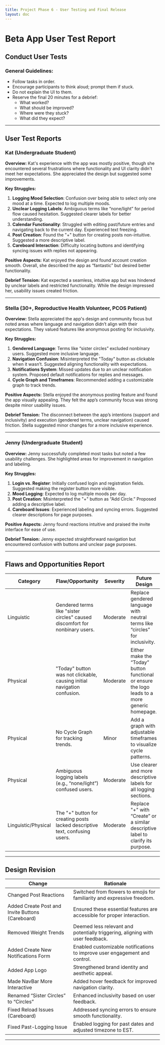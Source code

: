 ```yaml
---
title: Project Phase 6 - User Testing and Final Release
layout: doc
---
```


# Beta App User Test Report

## Conduct User Tests

### General Guidelines:
- Follow tasks in order.
- Encourage participants to think aloud; prompt them if stuck.
- Do not explain the UI to them.
- Reserve the final 20 minutes for a debrief:
  - What worked?
  - What should be improved?
  - Where were they stuck?
  - What did they expect?

---

## User Test Reports

### Kat (Undergraduate Student)

**Overview:**
Kat's experience with the app was mostly positive, though she encountered several frustrations where functionality and UI clarity didn't meet her expectations. She appreciated the design but suggested some improvements.

**Key Struggles:**
1. **Logging Mood Selection**: Confusion over being able to select only one mood at a time. Expected to log multiple moods.
2. **Unclear Logging Labels**: Ambiguous terms like “none/light” for period flow caused hesitation. Suggested clearer labels for better understanding.
3. **Calendar Functionality**: Struggled with editing past/future entries and navigating back to the current day. Experienced text freezing.
4. **Post Creation**: Found the "+" button for creating posts non-intuitive. Suggested a more descriptive label.
5. **Careboard Interaction**: Difficulty locating buttons and identifying syncing issues with replies not appearing.

**Positive Aspects:**
Kat enjoyed the design and found account creation smooth. Overall, she described the app as “fantastic” but desired better functionality.

**Debrief Tension:**
Kat expected a seamless, intuitive app but was hindered by unclear labels and restricted functionality. While the design impressed her, usability issues created friction.

---

### Stella (30+, Reproductive Health Volunteer, PCOS Patient)

**Overview:**
Stella appreciated the app's design and community focus but noted areas where language and navigation didn’t align with their expectations. They valued features like anonymous posting for inclusivity.

**Key Struggles:**
1. **Gendered Language**: Terms like “sister circles” excluded nonbinary users. Suggested more inclusive language.
2. **Navigation Confusion**: Misinterpreted the "Today" button as clickable when it wasn’t. Suggested aligning functionality with expectations.
3. **Notifications System**: Missed updates due to an unclear notification system. Proposed default notifications for replies and messages.
4. **Cycle Graph and Timeframes**: Recommended adding a customizable graph to track trends.

**Positive Aspects:**
Stella enjoyed the anonymous posting feature and found the app visually appealing. They felt the app’s community focus was strong despite minor usability issues.

**Debrief Tension:**
The disconnect between the app’s intentions (support and inclusivity) and execution (gendered terms, unclear navigation) caused friction. Stella suggested minor changes for a more inclusive experience.

---

### Jenny (Undergraduate Student)

**Overview:**
Jenny successfully completed most tasks but noted a few usability challenges. She highlighted areas for improvement in navigation and labeling.

**Key Struggles:**
1. **Login vs. Register**: Initially confused login and registration fields. Suggested making the register button more visible.
2. **Mood Logging**: Expected to log multiple moods per day.
3. **Post Creation**: Misinterpreted the "+" button as “Add Circle.” Proposed adding a descriptive label.
4. **Careboard Issues**: Experienced labeling and syncing errors. Suggested clearer descriptions for page purposes.

**Positive Aspects:**
Jenny found reactions intuitive and praised the invite interface for ease of use.

**Debrief Tension:**
Jenny expected straightforward navigation but encountered confusion with buttons and unclear page purposes.

---

## Flaws and Opportunities Report

| **Category**        | **Flaw/Opportunity**                                                                                           | **Severity** | **Future Design**                                                                                                             |
|----------------------|---------------------------------------------------------------------------------------------------------------|--------------|------------------------------------------------------------------------------------------------------------------------------|
| Linguistic           | Gendered terms like "sister circles" caused discomfort for nonbinary users.                                  | Moderate     | Replace gendered language with neutral terms like “circles” for inclusivity.                                                |
| Physical             | "Today" button was not clickable, causing initial navigation confusion.                                       | Moderate     | Either make the “Today” button functional or ensure the logo leads to a more generic homepage.                                |
| Physical             | No Cycle Graph for tracking trends.                                                                          | Minor        | Add a graph with adjustable timeframes to visualize cycle patterns.                                                          |
| Physical             | Ambiguous logging labels (e.g., “none/light”) confused users.                                                | Moderate     | Use clearer and more descriptive labels for all logging sections.                                                            |
| Linguistic/Physical  | The "+" button for creating posts lacked descriptive text, confusing users.                                  | Moderate     | Replace "+" with “Create” or a similar descriptive label to clarify its purpose.                                             |

---

## Design Revision

| **Change**                                         | **Rationale**                                                                                      |
|----------------------------------------------------|----------------------------------------------------------------------------------------------------|
| Changed Post Reactions                             | Switched from flowers to emojis for familiarity and expressive freedom.                           |
| Added Create Post and Invite Buttons (Careboard)   | Ensured these essential features are accessible for proper interaction.                           |
| Removed Weight Trends                              | Deemed less relevant and potentially triggering, aligning with user feedback.                     |
| Added Create New Notifications Form                | Enabled customizable notifications to improve user engagement and control.                        |
| Added App Logo                                     | Strengthened brand identity and aesthetic appeal.                                                 |
| Made NavBar More Interactive                       | Added hover feedback for improved navigation clarity.                                             |
| Renamed “Sister Circles” to “Circles”              | Enhanced inclusivity based on user feedback.                                                      |
| Fixed Reload Issues (Careboard)                    | Addressed syncing errors to ensure smooth functionality.                                          |
| Fixed Past-Logging Issue                           | Enabled logging for past dates and adjusted timezone to EST.                                      |

---
